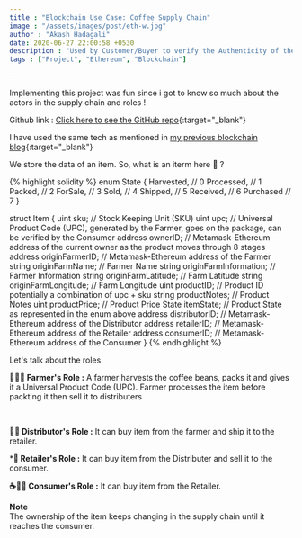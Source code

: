 ```yaml
---
title : "Blockchain Use Case: Coffee Supply Chain"
image : "/assets/images/post/eth-w.jpg"
author : "Akash Hadagali"
date: 2020-06-27 22:00:58 +0530
description : "Used by Customer/Buyer to verify the Authenticity of the Coffee Beans by knowing Location of Growth using Blockchain."
tags : ["Project", "Ethereum", "Blockchain"]

---
```

Implementing this project was fun since i got to know so much about the actors in the supply chain and roles ! 

Github link : [Click here to see the GitHub repo]{:target="_blank"}

I have used the same tech as mentioned in [my previous blockchain blog]{:target="_blank"}

We store the data of an item. So, what is an iterm here 🤔 ?

{% highlight solidity %}
enum State 
  { 
    Harvested,  // 0
    Processed,  // 1
    Packed,     // 2
    ForSale,    // 3
    Sold,       // 4
    Shipped,    // 5
    Received,   // 6
    Purchased   // 7
    }

struct Item {
    uint    sku;  // Stock Keeping Unit (SKU)
    uint    upc; // Universal Product Code (UPC), generated by the Farmer, goes on the package, can be verified by the Consumer
    address ownerID;  // Metamask-Ethereum address of the current owner as the product moves through 8 stages
    address originFarmerID; // Metamask-Ethereum address of the Farmer
    string  originFarmName; // Farmer Name
    string  originFarmInformation;  // Farmer Information
    string  originFarmLatitude; // Farm Latitude
    string  originFarmLongitude;  // Farm Longitude
    uint    productID;  // Product ID potentially a combination of upc + sku
    string  productNotes; // Product Notes
    uint    productPrice; // Product Price
    State   itemState;  // Product State as represented in the enum above
    address distributorID;  // Metamask-Ethereum address of the Distributor
    address retailerID; // Metamask-Ethereum address of the Retailer
    address consumerID; // Metamask-Ethereum address of the Consumer
  }
{% endhighlight %}





Let's talk about the roles

**🧑🏼‍🌾 Farmer's Role :**  A farmer harvests the coffee beans, packs it and gives it a Universal Product Code (UPC). Farmer processes the item before packting it then sell it to distributers

<br>

**🧑🏼‍ Distributor's Role :** It can buy item from the farmer and ship it to the retailer.
<br>

***‍🏬 Retailer's Role :** It can buy item from the Distributer and sell it to the consumer.
<br>

**☕️👦🏻 Consumer's Role :** It can buy item from the Retailer.
<br>

**Note** \
The ownership of the item keeps changing in the supply chain until it reaches the consumer.
<br>


[Click here to see the GitHub repo]: https://github.com/akashc777/CoffeeSupplyChain
[my previous blockchain blog]: https://akash.page/post/Real-State-Title-ETH-Blockchain-Project.html
